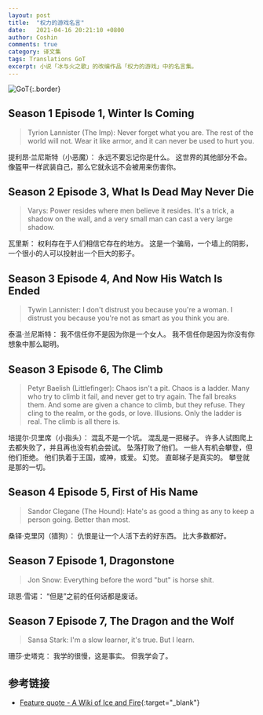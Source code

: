 ```yaml
---
layout: post
title:  "权力的游戏名言"
date:   2021-04-16 20:21:10 +0800
author: Coshin
comments: true
category: 译文集
tags: Translations GoT
excerpt: 小说「冰与火之歌」的改编作品「权力的游戏」中的名言集。
---
```

![GoT](https://awoiaf.westeros.org/images/1/1c/Sean_Bean_as_Eddard_Stark.png){:.border}

## Season 1 Episode 1, Winter Is Coming

> Tyrion Lannister (The Imp):
> Never forget what you are. The rest of the world will not. Wear it like armor,
> and it can never be used to hurt you.

提利昂·兰尼斯特（小恶魔）：
永远不要忘记你是什么。
这世界的其他部分不会。
像盔甲一样武装自己，那么它就永远不会被用来伤害你。

## Season 2 Episode 3, What Is Dead May Never Die

> Varys:
> Power resides where men believe it resides. It's a trick, a shadow on the
> wall, and a very small man can cast a very large shadow.

瓦里斯：
权利存在于人们相信它存在的地方。
这是一个骗局，一个墙上的阴影，一个很小的人可以投射出一个巨大的影子。

## Season 3 Episode 4, And Now His Watch Is Ended

> Tywin Lannister:
> I don't distrust you because you're a woman. I distrust you because you're not
> as smart as you think you are.

泰温·兰尼斯特：
我不信任你不是因为你是一个女人。
我不信任你是因为你没有你想象中那么聪明。

## Season 3 Episode 6, The Climb

> Petyr Baelish (Littlefinger):
> Chaos isn't a pit. Chaos is a ladder. Many who try to climb it fail, and never
> get to try again. The fall breaks them. And some are given a chance to climb,
> but they refuse. They cling to the realm, or the gods, or love. Illusions.
> Only the ladder is real. The climb is all there is.

培提尔·贝里席（小指头）：
混乱不是一个坑。
混乱是一把梯子。
许多人试图爬上去都失败了，并且再也没有机会尝试。
坠落打败了他们。
一些人有机会攀登，但他们拒绝。
他们执着于王国，或神，或爱。
幻觉。
直邮梯子是真实的。
攀登就是那的一切。

## Season 4 Episode 5, First of His Name

> Sandor Clegane (The Hound):
> Hate's as good a thing as any to keep a person going. Better than most.

桑铎·克里冈（猎狗）：
仇恨是让一个人活下去的好东西。
比大多数都好。

## Season 7 Episode 1, Dragonstone

> Jon Snow:
> Everything before the word "but" is horse shit.

琼恩·雪诺：
“但是”之前的任何话都是废话。

## Season 7 Episode 7, The Dragon and the Wolf

> Sansa Stark:
> I'm a slow learner, it's true. But I learn.

珊莎·史塔克：
我学的很慢，这是事实。
但我学会了。

## 参考链接

* [Feature quote - A Wiki of Ice and Fire](https://awoiaf.westeros.org/index.php/Feature_quote){:target="_blank"}
